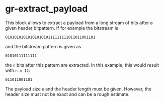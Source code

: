 # gr-extract_payload

This block allows to extract a payload from a long stream of bits after a given header bitpattern.
If for example the bitstream is

```
0101010101010101010111111111011011001101
```

and the bitstream pattern is given as

```
01010111111111
```

the `n` bits after this pattern are extracted. In this example, this would result with `n = 12`:
```
011011001101
```

The payload size `n` and the header length  must be given. However, the header size must not be exact and can be a rough estimate.


